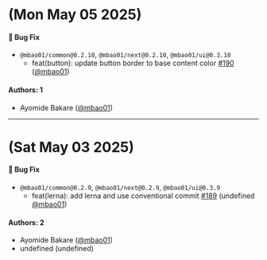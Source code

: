 # (Mon May 05 2025)

#### 🐛 Bug Fix

- `@mbao01/common@0.2.10`, `@mbao01/next@0.2.10`, `@mbao01/ui@0.3.10`
  - feat(button): update button border to base content color [#190](https://github.com/mbao01/mbao01/pull/190) ([@mbao01](https://github.com/mbao01))

#### Authors: 1

- Ayomide Bakare ([@mbao01](https://github.com/mbao01))

---

# (Sat May 03 2025)

#### 🐛 Bug Fix

- `@mbao01/common@0.2.9`, `@mbao01/next@0.2.9`, `@mbao01/ui@0.3.9`
  - feat(lerna): add lerna and use conventional commit [#189](https://github.com/mbao01/mbao01/pull/189) (undefined [@mbao01](https://github.com/mbao01))

#### Authors: 2

- Ayomide Bakare ([@mbao01](https://github.com/mbao01))
- undefined (undefined)
